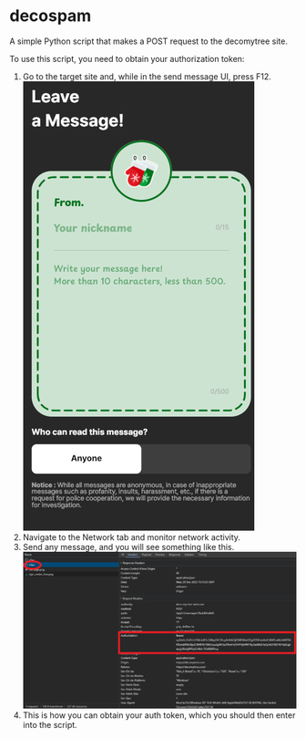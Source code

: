 # decospam

A simple Python script that makes a POST request to the decomytree site.

To use this script, you need to obtain your authorization token:
1. Go to the target site and, while in the send message UI, press F12.
![Alt text](screenshot.png)
3. Navigate to the Network tab and monitor network activity.
4. Send any message, and you will see something like this.
![Alt text](screenshot2.png)
6. This is how you can obtain your auth token, which you should then enter into the script.
